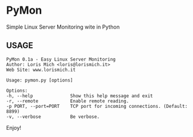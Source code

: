 PyMon
=============

Simple Linux Server Monitoring wite in Python


USAGE
-------

	PyMon 0.1a - Easy Linux Server Monitoring
	Author: Loris Mich <loris@lorismich.it> 
	Web Site: www.lorismich.it 

	Usage: pymon.py [options]

	Options:
  	-h, --help            	Show this help message and exit
  	-r, --remote          	Enable remote reading.
  	-p PORT, --port=PORT 	TCP port for incoming connections. (Default: 8899)
  	-v, --verbose         	Be verbose.

Enjoy!
